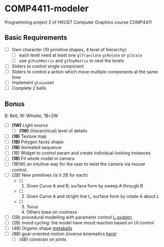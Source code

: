 # **COMP4411**-modeler

Programming project 2 of HKUST Computer Graphics course COMP4411

## Basic Requirements

- [ ] Own character (10 primitive shapes, 4 level of hierarchy)
  - [ ] each level need at least one `glTranslate` `glRotate` or `glScale`
  - [ ] use `glPushMatrix` and `glPopMatrix` to nest the levels
- [ ] Sliders to control single component
- [ ] Sliders to control a action which move multiple components at the same time
- [ ] Implement `gluLookAt`
- [ ] Complete 2 bells

## Bonus

B: Bell, W: Whistle, 1B=2W

- [ ] **(1W)** Light source
  - [ ] **(1W)** (hierarchical) level of details
- [ ] **(1B)** Texture map
- [ ] **(1B)** Polygon faces shape
- [ ] **(1B)** Animated sequence
- [ ] (1B) Widget to control param and create individual-looking instances
- [ ] **(1B)** Fit whole model in camera
- [ ] (1B1W) an intuitive way for the user to twist the camera via mouse control.
- [ ] *(2B)* New primitives (is it 2B for each)
  - [ ] 1. Given Curve A and B, surface form by sweep A through B
  - [ ] 2. Given Curve A and stright line L, surface form by rotate A about L
  - [ ] 3. Torus
    4. Others base on coolness
- [ ] (2B) procedural modelling with parameter control [L-system](https://en.wikipedia.org/wiki/L-system)
- [ ] (2B) mood cycling: the model have mood reaction based on UI control
- [ ] (4B) Organic shape [metaballs](http://en.wikipedia.org/wiki/Metaballs)
- [ ] *(8B)* goal-oriented motion (inverse kinematics  [here](https://course.cse.ust.hk/comp4411/Password_Only/projects/modeler/inverse-kinematics.pdf))
  - [ ] *(4B)* constrain on joints
